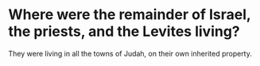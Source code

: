 # Where were the remainder of Israel, the priests, and the Levites living?

They were living in all the towns of Judah, on their own inherited property.
